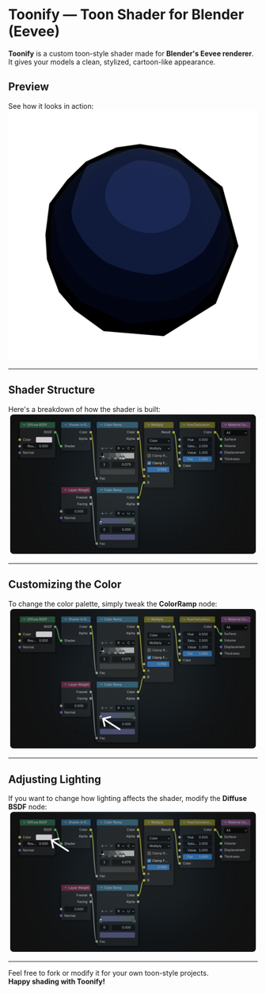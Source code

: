# Toonify — Toon Shader for Blender (Eevee)

**Toonify** is a custom toon-style shader made for **Blender's Eevee renderer**. It gives your models a clean, stylized, cartoon-like appearance.

## Preview  
See how it looks in action:  
![Preview](https://github.com/Initalized/Shader/blob/main/preview.png)

---

## Shader Structure  
Here's a breakdown of how the shader is built:  
![Shader Construction](https://github.com/Initalized/Shader/blob/main/Construction.png)

---

## Customizing the Color  
To change the color palette, simply tweak the **ColorRamp** node:  
![Color Customization](https://github.com/Initalized/Shader/blob/main/color.png)

---

## Adjusting Lighting  
If you want to change how lighting affects the shader, modify the **Diffuse BSDF** node:  
![Lighting Effect](https://github.com/Initalized/Shader/blob/main/effect.png)

---

Feel free to fork or modify it for your own toon-style projects.  
**Happy shading with Toonify!**
